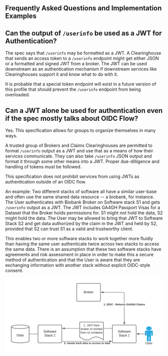 Frequently Asked Questions and Implementation Examples
---------------- 
## Can the output of `/userinfo` be used as a JWT for Authentication?

The spec says that `/userinfo` may be formatted as a JWT. A Clearinghouse that sends an access token to a `/userinfo` endpoint might get either JSON or a formatted and signed JWT from a broker. The JWT can be used downstream as an authentication mechanism if downstream services like Clearinghouses support it and know what to do with it. 

It is probable that a special token endpoint will exist in a future version of this profile that should prevent the `/userinfo` endpoint from being overloaded.

## Can a JWT alone be used for authentication even if the spec mostly talks about OIDC Flow?

Yes. This specification allows for groups to organize themselves in many ways. 

A trusted group of Brokers and Claims Clearinghouses are permitted to format `/userinfo` output as a JWT and use that as a means of how their services communicate. They can also take `/userinfo` JSON output and format it through some other means into a JWT. Proper due-dilligence and handling of tokens must be followed.

This specification does not prohibit services from using JWTs as authentication outside of an OIDC flow.

An example: Two different stacks of software all have a similar user-base and often use the same shared data resource -- a biobank, for instance. The User authenticates with Biobank Broker on Software stack S1 and gets `/userinfo` output as a JWT. The JWT includes GA4GH Passport Visas for a Dataset that the Broker holds permissions for. S1 might not hold the data, S2 might hold the data. The User may be allowed to bring that JWT to Software Stack S2 and get data authorized by the claim in the JWT and held by S2, provided that S2 can trust S1 as a valid and trustworthy client. 

 This enables two or more software stacks to work together more fluidly than having the same user authenticate twice across two stacks to access the same data. There is an assumption that these two software stacks have agreements and risk assessment in place in order to make this a secure method of authentication and that the User is aware that they are exchanging information with another stack without explicit OIDC-style consent.  

 ![JWT-Only Flow between trusted stacks](GA4GH_JWT-only_flow.png)